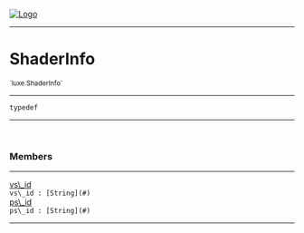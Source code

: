 
[![Logo](../../images/logo.png)](../../api/index.html)

---



<h1>ShaderInfo</h1>
<small>`luxe.ShaderInfo`</small>



---

`typedef`


---


&nbsp;
&nbsp;







<h3>Members</h3> <hr/><span class="member apipage">
                <a name="vs_id"><a class="lift" href="#vs_id">vs\_id</a></a><div class="clear"></div>
                <code class="signature apipage">vs\_id : [String](#)</code><br/></span>
            <span class="small_desc_flat"></span><span class="member apipage">
                <a name="ps_id"><a class="lift" href="#ps_id">ps\_id</a></a><div class="clear"></div>
                <code class="signature apipage">ps\_id : [String](#)</code><br/></span>
            <span class="small_desc_flat"></span>








---

&nbsp;
&nbsp;
&nbsp;
&nbsp;